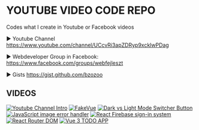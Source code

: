 # YOUTUBE VIDEO CODE REPO
Codes what I create in Youtube or Facebook videos

▶ Youtube Channel
https://www.youtube.com/channel/UCcvRi3apZDRyp9xcklwPDag

▶ Webdeveloper Group in Facebook:
https://www.facebook.com/groups/webfejleszt

▶ Gists
https://gist.github.com/bzozoo


## VIDEOS
<a href="https://www.youtube.com/watch?v=gzzzpj-0JZg"><img src="https://img.youtube.com/vi/gzzzpj-0JZg/0.jpg" alt="Youtube Channel Intro"></a>
<a href="https://www.youtube.com/watch?v=6armdrgKreM"><img src="https://img.youtube.com/vi/6armdrgKreM/hqdefault.jpg" title="FakeVue" alt="FakeVue"/></a>
<a href="https://www.youtube.com/watch?v=mkHRsj_vidU"><img src="https://img.youtube.com/vi/mkHRsj_vidU/0.jpg" title="Dark vs Light Mode Switcher Button" alt="Dark vs Light Mode Switcher Button"></a>
<a href="https://www.youtube.com/watch?v=M0JKS7aFQO4"><img src="https://img.youtube.com/vi/M0JKS7aFQO4/hqdefault.jpg" title="JavaScript image error handler" alt="JavaScript image error handler"></a>
<a href="https://www.youtube.com/embed/PpjCfQHPvwc"><img src="https://img.youtube.com/vi/PpjCfQHPvwc/0.jpg" title="React Firebase sign-in system" alt="React Firebase sign-in system"></a>
<a href="https://www.youtube.com/watch?v=cN6gdSRe6aA"><img src="https://img.youtube.com/vi/cN6gdSRe6aA/hqdefault.jpg" title="React Router DOM" alt='React Router DOM'></a>
<a href="https://www.youtube.com/watch?v=9OZjNDBSLts"><img src="https://img.youtube.com/vi/9OZjNDBSLts/0.jpg" title="Vue 3 TODO APP" alt="Vue 3 TODO APP"></a>

